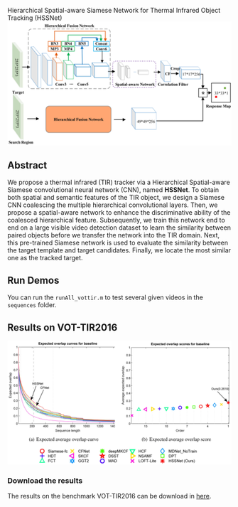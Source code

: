 Hierarchical Spatial-aware Siamese Network for Thermal Infrared Object Tracking (HSSNet)
![Alt text](./images/HSSNetwork-framework.jpg)
## Abstract
We propose a thermal infrared (TIR) tracker via a Hierarchical Spatial-aware Siamese convolutional neural network (CNN), named **HSSNet**. To obtain both spatial and semantic features of the TIR object, we design a Siamese CNN coalescing the multiple hierarchical convolutional layers. Then, we propose a spatial-aware network to enhance the discriminative ability of the coalesced hierarchical feature. Subsequently, we train this network end to end on a large visible video detection dataset to learn the similarity between paired objects before we transfer the network into the TIR domain. Next, this pre-trained Siamese network is used to evaluate the similarity between the target template and target candidates. Finally, we locate the most similar one as the tracked target.
## Run Demos 
You can run the `runAll_vottir.m` to test several given videos in the `sequences` folder.

## Results on VOT-TIR2016
![Alt text](./images/VOT-TIR2016Results1.jpg)
### Download the results
The results on the benchmark VOT-TIR2016 can be download in [here](https://drive.google.com/open?id=1G6zlFq2aGsnOazIluZjaB61eu8G5Q03N).
